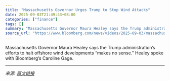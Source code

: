 ```yaml
---
title: "Massachusetts Governor Urges Trump to Stop Wind Attacks"
date: 2025-09-03T21:49:43+08:00
categories: ["finance"]
tags: []
summary: "Massachusetts Governor Maura Healey says the Trump administration’s efforts to halt offshore wind developments “makes no sense.” Healey spoke with Bloomberg’s Caroline Gage."
source_url: "https://www.bloomberg.com/news/videos/2025-09-03/massachusetts-governor-urges-trump-to-stop-wind-attacks-video"
---
```


Massachusetts Governor Maura Healey says the Trump administration’s efforts to halt offshore wind developments “makes no sense.” Healey spoke with Bloomberg’s Caroline Gage.

---

*来源: [原文链接](https://www.bloomberg.com/news/videos/2025-09-03/massachusetts-governor-urges-trump-to-stop-wind-attacks-video)*
